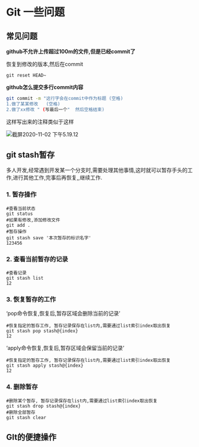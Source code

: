 # Git 一些问题





## 常见问题

**github不允许上传超过100m的文件,但是已经commit了**

恢复到修改的版本,然后在commit

```ba
git reset HEAD~
```

**github怎么提交多行commit内容**

```bash
git commit -m "这行字会在commit中作为标题 (空格)
1.做了某某修改   (空格)
2.做了xx修改 " (写最后一个"  然后空格结束)
```

这样写出来的注释类似于这样

![截屏2020-11-02 下午5.19.12](https://pic.4sus2.com/uPic/16043087554493vBRze.png)

## git stash暂存

多人开发,经常遇到开发某一个分支时,需要处理其他事情,这时就可以暂存手头的工作,进行其他工作,完事后再恢复,,继续工作.

### 1. 暂存操作

```
#查看当前状态
git status 
#如果有修改,添加修改文件
git add .
#暂存操作
git stash save '本次暂存的标识名字'
123456
```

### 2. 查看当前暂存的记录

```
#查看记录
git stash list
12
```

### 3. 恢复暂存的工作

‘pop命令恢复,恢复后,暂存区域会删除当前的记录’

```
#恢复指定的暂存工作, 暂存记录保存在list内,需要通过list索引index取出恢复
git stash pop stash@{index}
12
```

‘apply命令恢复,恢复后,暂存区域会保留当前的记录’

```
#恢复指定的暂存工作, 暂存记录保存在list内,需要通过list索引index取出恢复
git stash apply stash@{index}
12
```

### 4. 删除暂存

```
#删除某个暂存, 暂存记录保存在list内,需要通过list索引index取出恢复
git stash drop stash@{index}
#删除全部暂存
git stash clear
```

## GIt的便捷操作


